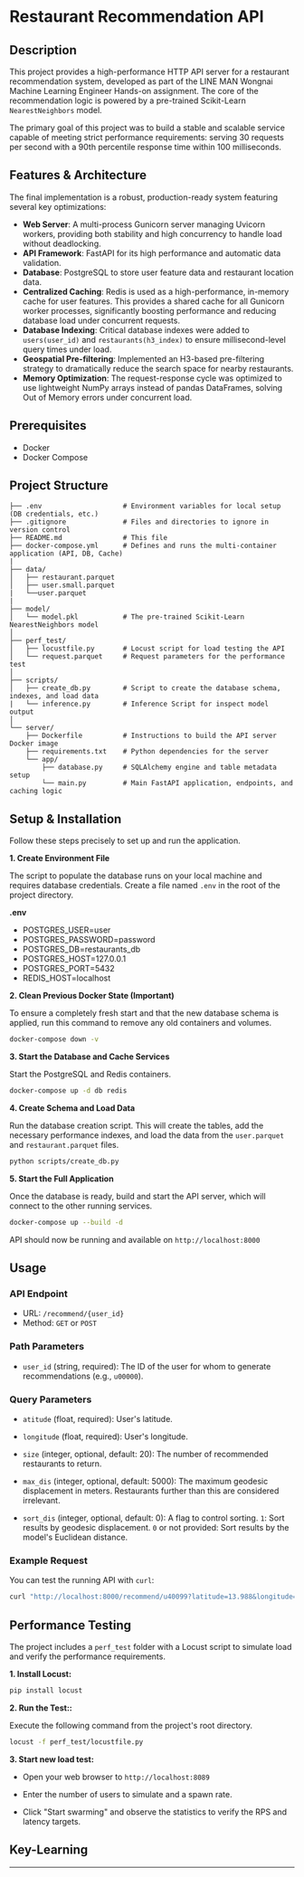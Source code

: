 # Restaurant Recommendation API

## Description

This project provides a high-performance HTTP API server for a restaurant recommendation system, developed as part of the LINE MAN Wongnai Machine Learning Engineer Hands-on assignment. The core of the recommendation logic is powered by a pre-trained Scikit-Learn `NearestNeighbors` model.

The primary goal of this project was to build a stable and scalable service capable of meeting strict performance requirements: serving 30 requests per second with a 90th percentile response time within 100 milliseconds.

## Features & Architecture

The final implementation is a robust, production-ready system featuring several key optimizations:

* **Web Server**: A multi-process Gunicorn server managing Uvicorn workers, providing both stability and high concurrency to handle load without deadlocking.
* **API Framework**: FastAPI for its high performance and automatic data validation.
* **Database**: PostgreSQL to store user feature data and restaurant location data.
* **Centralized Caching**: Redis is used as a high-performance, in-memory cache for user features. This provides a shared cache for all Gunicorn worker processes, significantly boosting performance and reducing database load under concurrent requests.
* **Database Indexing**: Critical database indexes were added to `users(user_id)` and `restaurants(h3_index)` to ensure millisecond-level query times under load.
* **Geospatial Pre-filtering**: Implemented an H3-based pre-filtering strategy to dramatically reduce the search space for nearby restaurants.
* **Memory Optimization**: The request-response cycle was optimized to use lightweight NumPy arrays instead of pandas DataFrames, solving Out of Memory errors under concurrent load.

## Prerequisites

* Docker
* Docker Compose

## Project Structure

```
├── .env                    # Environment variables for local setup (DB credentials, etc.)
├── .gitignore              # Files and directories to ignore in version control
├── README.md               # This file
├── docker-compose.yml      # Defines and runs the multi-container application (API, DB, Cache)
|
├── data/
│   ├── restaurant.parquet
│   ├── user.small.parquet
|   └──user.parquet
|
├── model/
│   └── model.pkl           # The pre-trained Scikit-Learn NearestNeighbors model
│
├── perf_test/
│   ├── locustfile.py       # Locust script for load testing the API
│   └── request.parquet     # Request parameters for the performance test
│
├── scripts/
│   ├── create_db.py        # Script to create the database schema, indexes, and load data
|   └── inference.py        # Inference Script for inspect model output
│
└── server/
    ├── Dockerfile          # Instructions to build the API server Docker image
    ├── requirements.txt    # Python dependencies for the server
    └── app/
        ├── database.py     # SQLAlchemy engine and table metadata setup
        └── main.py         # Main FastAPI application, endpoints, and caching logic
```

## Setup & Installation

Follow these steps precisely to set up and run the application.

**1. Create Environment File**

The script to populate the database runs on your local machine and requires database credentials. Create a file named `.env` in the root of the project directory.

**.env**
* POSTGRES_USER=user
* POSTGRES_PASSWORD=password
* POSTGRES_DB=restaurants_db
* POSTGRES_HOST=127.0.0.1
* POSTGRES_PORT=5432
* REDIS_HOST=localhost

**2. Clean Previous Docker State (Important)**

To ensure a completely fresh start and that the new database schema is applied, run this command to remove any old containers and volumes.

```bash
docker-compose down -v
```
**3. Start the Database and Cache Services**

Start the PostgreSQL and Redis containers.

```bash
docker-compose up -d db redis
```

**4. Create Schema and Load Data**

Run the database creation script. This will create the tables, add the necessary performance indexes, and load the data from the 
`user.parquet` and `restaurant.parquet` files.

```bash
python scripts/create_db.py
```

**5. Start the Full Application**

Once the database is ready, build and start the API server, which will connect to the other running services.

```bash
docker-compose up --build -d
```

API should now be running and available on `http://localhost:8000`

## Usage

### API Endpoint

 * URL: `/recommend/{user_id}`
 * Method: `GET` or `POST`

### Path Parameters

 * `user_id` (string, required): The ID of the user for whom to generate recommendations (e.g., `u00000`).

### Query Parameters

 * `atitude` (float, required): User's latitude. 

 * `longitude` (float, required): User's longitude. 

 * `size` (integer, optional, default: 20): The number of recommended restaurants to return. 

 * `max_dis` (integer, optional, default: 5000): The maximum geodesic displacement in meters. Restaurants further than this are considered irrelevant. 

 * `sort_dis` (integer, optional, default: 0): A flag to control sorting. 
 `1`: Sort results by geodesic displacement. 
 `0` or not provided: Sort results by the model's Euclidean distance.

### Example Request

You can test the running API with `curl`:

```bash
curl "http://localhost:8000/recommend/u40099?latitude=13.988&longitude=100.432&size=5&max_dis=20000"
```

## Performance Testing

The project includes a `perf_test` folder with a Locust script to simulate load and verify the performance requirements.

**1. Install Locust:**

```bash
pip install locust
```

**2. Run the Test::**

Execute the following command from the project's root directory.

```bash
locust -f perf_test/locustfile.py
```

**3. Start new load test:**

- Open your web browser to `http://localhost:8089`

- Enter the number of users to simulate and a spawn rate.

- Click "Start swarming" and observe the statistics to verify the RPS and latency targets.

## Key-Learning

---